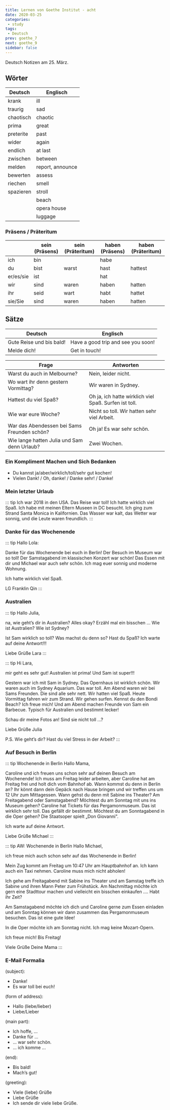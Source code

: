 ```yaml
---
title: Lernen von Goethe Institut - acht
date: 2020-03-25
categories:
 - study
tags:
 - Deutsch
prev: goethe_7
next: goethe_9
sidebar: false
---
```


Deutsch Notizen am 25. März.

<!-- more -->

## Wörter

| Deutsch | Englisch |
| ------- | -------- |
| krank | ill |
| traurig | sad |
| chaotisch | chaotic |
| prima | great |
| preterite | past |
| wider | again |
| endlich | at last |
| zwischen | between |
| melden | report, announce |
| bewerten | assess |
| riechen | smell |
| spazieren | stroll |
| <d type="er" text="Strand"/> | beach |
| <d type="as" text="Opernhaus"/> | opera house |
| <d type="as" text="Gepäck"/> | luggage |

### Präsens / Präteritum

|   | sein (Präsens) | sein (Präteritum) | haben (Präsens) | haben (Präteritum) |
| - | -------------- | ----------------- | --------- | ------------------ |
| ich | bin | <d type="impt" text="war"/> | habe | <d type="impt" text="hatte"/> |
| du | bist | warst | hast | hattest |
| er/es/sie | ist | <d type="impt" text="war"/> | hat | <d type="impt" text="hatte"/> |
| wir | sind | waren | haben | hatten |
| ihr | seid | wart | habt | hattet |
| sie/Sie | sind | waren | haben | hatten |

## Sätze

| Deutsch | Englisch |
| ------- | -------- |
| Gute Reise und bis bald! | Have a good trip and see you soon! |
| Melde dich! | Get in touch! |

| Frage | Antworten |
| ----- | --------- |
| Warst du auch in Melbourne? | Nein, leider nicht. |
| Wo wart ihr denn gestern Vormittag? | Wir waren in Sydney.
| Hattest du viel Spaß? | Oh ja, ich hatte wirklich viel Spaß. Surfen ist toll. |
| Wie war eure Woche? | Nicht so toll. Wir hatten sehr viel Arbeit. |
| War das Abendessen bei Sams Freunden schön? | Oh ja! Es war sehr schön. |
| Wie lange hatten Julia und Sam denn Urlaub? | Zwei Wochen. |

### Ein Kompliment Machen und Sich Bedanken

- Du kannst ja/aber/wirklich/toll/sehr gut kochen!
- Vielen Dank! / Oh, danke! / Danke sehr! / Danke!

### Mein letzter Urlaub

::: tip
Ich war 2018 in den USA. Das Reise war toll! Ich hatte wirklich viel Spaß. Ich habe mit meinen Eltern Museen in DC besucht. Ich ging zum Strand Santa Monica in Kalifornien. Das Wasser war kalt, das Wetter war sonnig, und die Leute waren freundlich.
:::

### Danke für das Wochenende

::: tip
Hallo Lola:

Danke für das Wochenende bei euch in Berlin! Der Besuch im Museum war so toll! Der Samstagabend im klassischen Konzert war schön! Das Essen mit dir und Michael war auch sehr schön. Ich mag euer sonnig und moderne Wohnung.

Ich hatte wirklich viel Spaß.

LG
Franklin Qin
:::

### Australien

::: tip
Hallo Julia,

na, wie geht’s dir in Australien? Alles okay? Erzähl mal ein bisschen ... Wie ist Australien? Wie ist Sydney?

Ist Sam wirklich so toll? Was machst du denn so? Hast du Spaß? Ich warte auf deine Antwort!!!

Liebe Grüße
Lara
:::

::: tip
Hi Lara,

mir geht es sehr gut! Australien ist prima! Und Sam ist super!!!

Gestern war ich mit Sam in Sydney. Das Opernhaus ist wirklich schön. Wir waren auch im Sydney Aquarium. Das war toll. Am Abend waren wir bei Sams Freunden. Die sind alle sehr nett. Wir hatten viel Spaß. Heute Vormittag fahren wir zum Strand. Wir gehen surfen. Kennst du den Bondi Beach? Ich freue mich! Und am Abend machen Freunde von Sam ein Barbecue. Typisch für Australien und bestimmt lecker!

Schau dir meine Fotos an! Sind sie nicht toll ...?

Liebe Grüße
Julia

P.S. Wie geht’s dir? Hast du viel Stress in der Arbeit?
:::

### Auf Besuch in Berlin

::: tip Wochenende in Berlin
Hallo Mama,

Caroline und ich freuen uns schon sehr auf deinen Besuch am Wochenende! Ich muss am Freitag leider arbeiten, aber Caroline hat am Freitag frei und holt dich vom Bahnhof ab. Wann kommst du denn in Berlin an? Ihr könnt dann dein Gepäck nach Hause bringen und wir treffen uns um 12 Uhr zum Mittagessen. Wann gehst du denn mit Sabine ins Theater? Am Freitagabend oder Samstagabend?
Möchtest du am Sonntag mit uns ins Museum gehen? Caroline hat Tickets für das Pergamonmuseum. Das ist wirklich sehr toll. Das gefällt dir bestimmt. Möchtest du am Sonntagabend in die Oper gehen? Die Staatsoper spielt „Don Giovanni".

Ich warte auf deine Antwort.

Liebe Grüße
Michael
:::

::: tip AW: Wochenende in Berlin
Hallo Michael,

ich freue mich auch schon sehr auf das Wochenende in Berlin!

Mein Zug kommt am Freitag um 10:47 Uhr am Hauptbahnhof an. Ich kann auch ein Taxi nehmen. Caroline muss mich nicht abholen!

Ich gehe am Freitagabend mit Sabine ins Theater und am Samstag treffe ich Sabine und ihren Mann Peter zum Frühstück. Am Nachmittag möchte ich gern eine Stadttour machen und vielleicht ein bisschen einkaufen .... Habt ihr Zeit?

Am Samstagabend möchte ich dich und Caroline gerne zum Essen einladen und am Sonntag können
wir dann zusammen das Pergamonmuseum besuchen. Das ist eine gute Idee!

In die Oper möchte ich am Sonntag nicht. Ich mag keine Mozart-Opern.

Ich freue mich! Bis Freitag!

Viele Grüße
Deine Mama
:::

### E-Mail Formalia

<d type="as" text="Betreff"/> (subject):

- Danke!
- Es war toll bei euch!

<d type="ie" text="Anrede"/> (form of address):

- Hallo (liebe/lieber)
- Liebe/Lieber

<d type="er" text="Hauptteil"/> (main part):

- Ich hoffe, ...
- Danke für ...
- … war sehr schön.
- ... ich komme ...

<d type="er" text="Schluss"/> (end):

- Bis bald!
- Mach’s gut!

<d type="er" text="Gruß"/> (greeting):

- Viele (liebe) Grüße
- Liebe Grüße
- Ich sende dir viele liebe Grüße.
